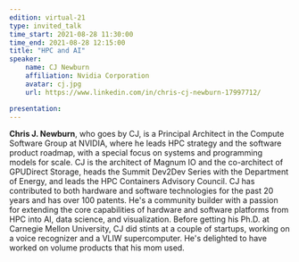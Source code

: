 ```yaml
---
edition: virtual-21
type: invited_talk
time_start: 2021-08-28 11:30:00
time_end: 2021-08-28 12:15:00
title: "HPC and AI"
speaker:
    name: CJ Newburn 
    affiliation: Nvidia Corporation
    avatar: cj.jpg  
    url: https://www.linkedin.com/in/chris-cj-newburn-17997712/

presentation: 
---
```




**Chris J. Newburn**, who goes by CJ, is a Principal Architect in the Compute Software Group at NVIDIA, where he leads HPC strategy and the software product roadmap, with a special focus on systems and programming models for scale. CJ is the architect of Magnum IO and the co-architect of GPUDirect Storage, heads the Summit Dev2Dev Series with the Department of Energy, and leads the HPC Containers Advisory Council. CJ has contributed to both hardware and software technologies for the past 20 years and has over 100 patents. He's a community builder with a passion for extending the core capabilities of hardware and software platforms from HPC into AI, data science, and visualization. Before getting his Ph.D. at Carnegie Mellon University, CJ did stints at a couple of startups, working on a voice recognizer and a VLIW supercomputer. He's delighted to have worked on volume products that his mom used.